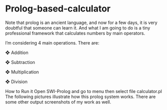 # Prolog-based-calculator

Note that prolog is an ancient language, and now for a few days, it is very doubtful that someone can 
learn it. And what I am going to do is a tiny professional framework that calculates numbers by main 
operators.

I’m considering 4 main operations. There are:

❖ Addition

❖ Subtraction

❖ Multiplication

❖ Division


How to Run it
Open SWI-Prolog and go to menu then select file calculator.pl
The following pictures illustrate how this prolog system works. There are some other output screenshots 
of my work as well.
